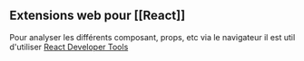 ## Extensions web pour [[React]]

Pour analyser les différents composant, props, etc via le navigateur il est util d'utiliser [React Developer Tools](https://react.dev/learn/react-developer-tools)
